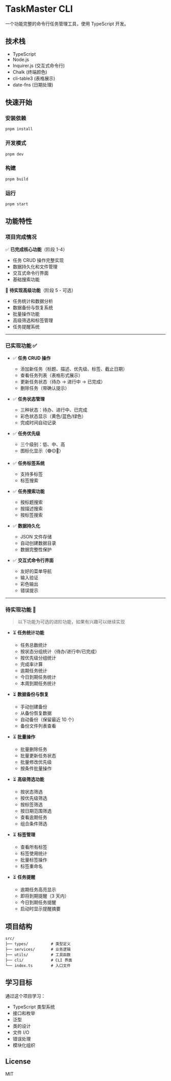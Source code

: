 # TaskMaster CLI

一个功能完整的命令行任务管理工具，使用 TypeScript 开发。

## 技术栈

- TypeScript
- Node.js
- Inquirer.js (交互式命令行)
- Chalk (终端颜色)
- cli-table3 (表格展示)
- date-fns (日期处理)

## 快速开始

### 安装依赖

```bash
pnpm install
```

### 开发模式

```bash
pnpm dev
```

### 构建

```bash
pnpm build
```

### 运行

```bash
pnpm start
```

## 功能特性

### 项目完成情况

✅ **已完成核心功能**（阶段 1-4）

- 任务 CRUD 操作完整实现
- 数据持久化和文件管理
- 交互式命令行界面
- 基础搜索功能

🚧 **待实现高级功能**（阶段 5 - 可选）

- 任务统计和数据分析
- 数据备份与恢复系统
- 批量操作功能
- 高级筛选和标签管理
- 任务提醒系统

---

### 已实现功能 ✅

- ✅ **任务 CRUD 操作**

  - 添加新任务（标题、描述、优先级、标签、截止日期）
  - 查看任务列表（表格形式展示）
  - 更新任务状态（待办 → 进行中 → 已完成）
  - 删除任务（带确认提示）

- ✅ **任务状态管理**

  - 三种状态：待办、进行中、已完成
  - 彩色状态显示（黄色/蓝色/绿色）
  - 完成时间自动记录

- ✅ **任务优先级**

  - 三个级别：低、中、高
  - 图标化显示（🟢🟡🔴）

- ✅ **任务标签系统**

  - 支持多标签
  - 标签搜索

- ✅ **任务搜索功能**

  - 按标题搜索
  - 按描述搜索
  - 按标签搜索

- ✅ **数据持久化**

  - JSON 文件存储
  - 自动创建数据目录
  - 数据完整性保护

- ✅ **交互式命令行界面**
  - 友好的菜单导航
  - 输入验证
  - 彩色输出
  - 错误提示

---

### 待实现功能 🚧

> 以下功能为可选的进阶功能，如果有兴趣可以继续实现

- ⏳ **任务统计功能**

  - 任务总数统计
  - 按状态分组统计（待办/进行中/已完成）
  - 按优先级分组统计
  - 完成率计算
  - 逾期任务统计
  - 今日到期任务统计
  - 本周到期任务统计

- ⏳ **数据备份与恢复**

  - 手动创建备份
  - 从备份恢复数据
  - 自动备份（保留最近 10 个）
  - 备份文件列表查看

- ⏳ **批量操作**

  - 批量删除任务
  - 批量更新任务状态
  - 批量修改优先级
  - 按条件批量操作

- ⏳ **高级筛选功能**

  - 按状态筛选
  - 按优先级筛选
  - 按标签筛选
  - 按日期范围筛选
  - 查看逾期任务
  - 组合条件筛选

- ⏳ **标签管理**

  - 查看所有标签
  - 标签使用统计
  - 批量标签操作
  - 标签重命名

- ⏳ **任务提醒**
  - 逾期任务高亮显示
  - 即将到期提醒（3 天内）
  - 今日到期任务提醒
  - 启动时显示提醒摘要

## 项目结构

```
src/
├── types/          # 类型定义
├── services/       # 业务逻辑
├── utils/          # 工具函数
├── cli/            # CLI 界面
└── index.ts        # 入口文件
```

## 学习目标

通过这个项目学习：

- TypeScript 类型系统
- 接口和枚举
- 泛型
- 类的设计
- 文件 I/O
- 错误处理
- 模块化组织

## License

MIT
